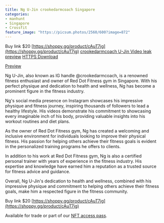 ```yaml
---
title: Ng U-Jin crookedarmcoach Singapore
categories:
- manhunt
- Singapore
- Crossfit
feature_image: "https://picsum.photos/2560/600?image=872"
---
```


Buy link $20 [https://shoppy.gg/product/cAuT7jg](https://shoppy.gg/product/cAuT7jg)
[crookedarmcoach U-Jin Video leak preview](ipfs://QmX7X4shjegtjYxm8XxZkhzSykbb5KE8exGqRdSG6vGv2c/%5Bwahtoon.com%5D%20crookedarmcoach%20u-jin.zip)
[HTTPS Download](https://ipfs.io/ipfs/QmX7X4shjegtjYxm8XxZkhzSykbb5KE8exGqRdSG6vGv2c/%5Bwahtoon.com%5D%20crookedarmcoach%20u-jin.zip)

[Preview](https://ipfs.io/ipfs/QmTMg48Bq7RJCsPzb53BHqLrgTg3e3kz6Z8rYKpFdGPFDS/)

Ng U-Jin, also known as IG handle @crookedarmcoach, is a renowned fitness enthusiast and owner of Red Dot Fitness gym in Singapore. With his perfect physique and dedication to health and wellness, Ng has become a prominent figure in the fitness industry.

Ng's social media presence on Instagram showcases his impressive physique and fitness journey, inspiring thousands of followers to lead a healthy lifestyle. His videos demonstrate his commitment to showcasing every imaginable inch of his body, providing valuable insights into his workout routines and diet plans.

As the owner of Red Dot Fitness gym, Ng has created a welcoming and inclusive environment for individuals looking to improve their physical fitness. His passion for helping others achieve their fitness goals is evident in the personalized training programs he offers to clients.

In addition to his work at Red Dot Fitness gym, Ng is also a certified personal trainer with years of experience in the fitness industry. His expertise and knowledge have earned him a reputation as a trusted source for fitness advice and guidance.

Overall, Ng U-Jin's dedication to health and wellness, combined with his impressive physique and commitment to helping others achieve their fitness goals, make him a respected figure in the fitness community.

Buy link $20 [https://shoppy.gg/product/cAuT7jg](https://shoppy.gg/product/cAuT7jg)

<!-- more -->

Available for trade or part of our [NFT access pass](https://opensea.io/collection/wahtoon-com-mdrt-lifetime).
